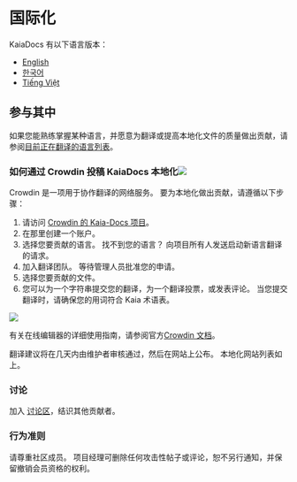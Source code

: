 # 国际化

KaiaDocs 有以下语言版本：

- [English](https://docs.kaia.io/)
- [한국어](https://docs.kaia.io/ko/)
- [Tiếng Việt](https://docs.kaia.io/vi/)

## 参与其中 <a href="#get-involved" id="get-involved"></a>

如果您能熟练掌握某种语言，并愿意为翻译或提高本地化文件的质量做出贡献，请参阅[目前正在翻译的语言列表](https://crowdin.com/project/kaia-docs)。

### 如何通过 Crowdin 投稿 KaiaDocs 本地化[![](https://badges.crowdin.net/kaia-docs/localized.svg)](https://crowdin.com/project/kaia-docs)<a href="#how-to-contribute-kaiadocs-localization-via-crowdin-crowdin-https-badges-crowd" id="how-to-contribute-kaiadocs-localization-via-crowdin-crowdin-https-badges-crowd"></a>

Crowdin 是一项用于协作翻译的网络服务。 要为本地化做出贡献，请遵循以下步骤：

1. 请访问 [Crowdin 的 Kaia-Docs 项目](https://crowdin.com/project/kaia-docs)。
2. 在那里创建一个账户。
3. 选择您要贡献的语言。 找不到您的语言？ 向项目所有人发送启动新语言翻译的请求。
4. 加入翻译团队。 等待管理人员批准您的申请。
5. 选择您要贡献的文件。
6. 您可以为一个字符串提交您的翻译，为一个翻译投票，或发表评论。 当您提交翻译时，请确保您的用词符合 Kaia 术语表。

![](/img/misc/crowdin-editor.png)

有关在线编辑器的详细使用指南，请参阅官方[Crowdin 文档](https://support.crowdin.com/online-editor/)。

翻译建议将在几天内由维护者审核通过，然后在网站上公布。 本地化网站列表如上。

### 讨论<a href="#discussion" id="discussion"></a>

加入 [讨论区](https://crowdin.com/project/kaia-docs/discussions)，结识其他贡献者。

### 行为准则<a href="#code-of-conduct" id="code-of-conduct"></a>

请尊重社区成员。 项目经理可删除任何攻击性帖子或评论，恕不另行通知，并保留撤销会员资格的权利。
